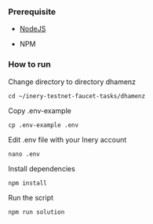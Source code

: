 ### Prerequisite

- [NodeJS](https://nodejs.org/en/)

- NPM

### How to run

Change directory to directory dhamenz
```shell
cd ~/inery-testnet-faucet-tasks/dhamenz
```

Copy .env-example

```
cp .env-example .env
```

Edit .env file with your Inery account

```
nano .env
```

Install dependencies

```shell
npm install
```



Run the script

```
npm run solution
```

